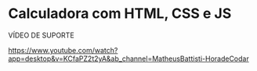# Calculadora com HTML, CSS e JS
VÍDEO DE SUPORTE

https://www.youtube.com/watch?app=desktop&v=KCfaPZ2t2yA&ab_channel=MatheusBattisti-HoradeCodar
